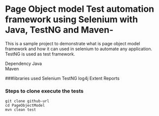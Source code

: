 # Page Object model Test automation framework using Selenium with Java, TestNG and Maven-
This is a sample project to demonstrate what is page object model framework and how it can used in selenium to automate any application.
TestNG is used as test framework.

Dependency
Java   
Maven

###libraries used
Selenium
TestNG
log4j
Extent Reports

### Steps to clone execute the tests
```
git clone github-url
cd PageObjectModel
mvn clean test
```
